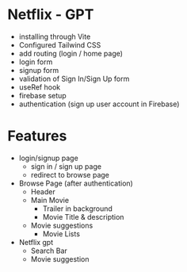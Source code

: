 # Netflix - GPT

- installing through Vite
- Configured Tailwind CSS
- add routing (login / home page)
- login form
- signup form
- validation of Sign In/Sign Up form
- useRef hook
- firebase setup
- authentication (sign up user account in Firebase)


# Features
- login/signup page
  - sign in / sign up page
  - redirect to browse page
- Browse Page (after authentication)
  - Header
  - Main Movie
    - Trailer in background
    - Movie Title & description
  - Movie suggestions
    - Movie Lists
- Netflix gpt
  - Search Bar
  - Movie suggestion